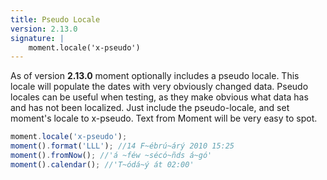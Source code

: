 ```yaml
---
title: Pseudo Locale
version: 2.13.0
signature: | 
    moment.locale('x-pseudo')
---
```


As of version **2.13.0** moment optionally includes a pseudo locale. This locale will populate the dates with very obviously changed data.
Pseudo locales can be useful when testing, as they make obvious what data has and has not been localized. Just include the pseudo-locale, and set moment's locale to x-pseudo.
Text from Moment will be very easy to spot.

```javascript
moment.locale('x-pseudo');
moment().format('LLL'); //14 F~ébrú~árý 2010 15:25
moment().fromNow(); //'á ~féw ~sécó~ñds á~gó'
moment().calendar(); //'T~ódá~ý át 02:00'
```